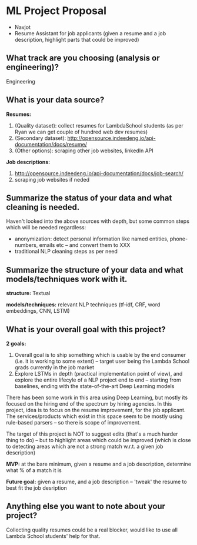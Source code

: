 # ML Project Proposal
- Navjot
- Resume Assistant for job applicants (given a resume and a job description, highlight parts that could be improved)

## What track are you choosing (analysis or engineering)?
Engineering

## What is your data source?
**Resumes:**
1. (Quality dataset): collect resumes for LambdaSchool students (as per Ryan we can get couple of hundred web dev resumes)
2. (Secondary dataset): http://opensource.indeedeng.io/api-documentation/docs/resume/
3. (Other options): scraping other job websites, linkedIn API

**Job descriptions:**
1. http://opensource.indeedeng.io/api-documentation/docs/job-search/
2. scraping job websites if neded

## Summarize the status of your data and what cleaning is needed.
Haven't looked into the above sources with depth, but some common steps which will be needed regardless:
- anonymization: detect personal information like named entities, phone-numbers, emails etc – and convert them to XXX
- traditional NLP cleaning steps as per need

## Summarize the structure of your data and what models/techniques work with it.
**structure:** Textual

**models/techniques:** relevant NLP techniques (tf-idf, CRF, word embeddings, CNN, LSTM)

## What is your overall goal with this project?
**2 goals:**
1. Overall goal is to ship something which is usable by the end consumer (i.e. it is working to some extent) – target user being the Lambda School grads currently in the job market
2. Explore LSTMs in depth (practical implementation point of view), and explore the entire lifecyle of a NLP project end to end – starting from baselines, ending with the state-of-the-art Deep Learning models

There has been some work in this area using Deep Learning, but mostly its focused on the hiring end of the spectrum by hiring agencies. In this project, idea is to focus on the resume improvement, for the job applicant. The services/products which exist in this space seem to be mostly using rule-based parsers – so there is scope of improvement.

The target of this project is NOT to suggest edits (that's a much harder thing to do) – but to highlight areas which could be improved (which is close to detecting areas which are not a strong match w.r.t. a given job description)

**MVP:** at the bare minimum, given a resume and a job description, determine what % of a match it is

**Future goal:** given a resume, and a job description – 'tweak' the resume to best fit the job desription

## Anything else you want to note about your project?
Collecting quality resumes could be a real blocker, would like to use all Lambda School students' help for that.
